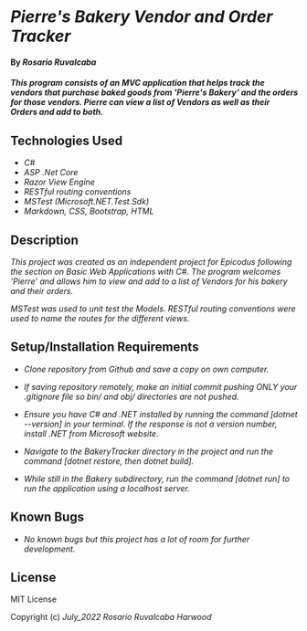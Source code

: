 # _Pierre's Bakery Vendor and Order Tracker_

#### By _**Rosario Ruvalcaba**_

#### _This program consists of an MVC application that helps track the vendors that purchase baked goods from 'Pierre's Bakery' and the orders for those vendors. Pierre can view a list of Vendors as well as their Orders and add to both._

## Technologies Used

* _C#_
* _ASP .Net Core_
* _Razor View Engine_
* _RESTful routing conventions_
* _MSTest (Microsoft.NET.Test.Sdk)_
* _Markdown, CSS, Bootstrap, HTML_

## Description

_This project was created as an independent project for Epicodus following the section on Basic Web Applications with C#. The program welcomes 'Pierre' and allows him to view and add to a list of Vendors for his bakery and their orders._

_MSTest was used to unit test the Models. RESTful routing conventions were used to name the routes for the different views._

## Setup/Installation Requirements

* _Clone repository from Github and save a copy on own computer._

* _If saving repository remotely, make an initial commit pushing ONLY your .gitignore file so bin/ and obj/ directories are not pushed._

* _Ensure you have C# and .NET installed by running the command [dotnet --version] in your terminal. If the response is not a version number, install .NET from Microsoft website._

* _Navigate to the BakeryTracker directory in the project and run the command [dotnet restore, then dotnet build]._

* _While still in the Bakery subdirectory, run the command [dotnet run] to run the application using a localhost server._

## Known Bugs

* _No known bugs but this project has a lot of room for further development._

## License

MIT License

Copyright (c) _July_2022_ _Rosario Ruvalcaba Harwood_
